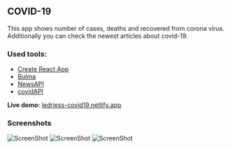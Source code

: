 ## COVID-19

This app shows number of cases, deaths and recovered from corona virus. Additionally you can check the newest articles about covid-19.

### Used tools:

- [Create React App](https://github.com/facebook/create-react-app)
- [Bulma](https://https://bulma.io/)
- [NewsAPI](https://https://newsapi.org/)
- [covidAPI](https://github.com/javieraviles/covidAPI)

**Live demo:** [ledriess-covid19.netlify.app](ledriess-covid19.netlify.app)

### Screenshots

![ScreenShot](https://i.postimg.cc/Tf1v1fmt/screenshot1.png)
![ScreenShot](https://i.postimg.cc/gm7F6QHm/screenshot2.png)
![ScreenShot](https://i.postimg.cc/mTFx3jmM/screenshot3.png)
